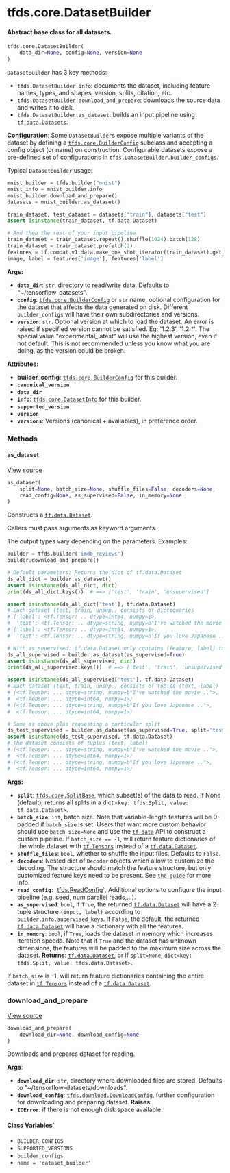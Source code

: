 # tfds.core.DatasetBuilder


#### Abstract base class for all datasets.

```py
tfds.core.DatasetBuilder(
    data_dir=None, config=None, version=None
)
```

`DatasetBuilder` has 3 key methods:

* `tfds.DatasetBuilder.info`: documents the dataset, including feature names, types, and shapes, version, splits, citation, etc.
* `tfds.DatasetBuilder.download_and_prepare`: downloads the source data and writes it to disk.
* `tfds.DatasetBuilder.as_dataset`: builds an input pipeline using [`tf.data.Datasets`](https://www.tensorflow.org/api_docs/python/tf/data/Dataset).

**Configuration**: Some `DatasetBuilder`s expose multiple variants of the dataset by defining a [`tfds.core.BuilderConfig`](https://www.tensorflow.org/datasets/api_docs/python/tfds/core/BuilderConfig) subclass and accepting a config object (or name) on construction. Configurable datasets expose a pre-defined set of configurations in `tfds.DatasetBuilder.builder_configs`.

Typical `DatasetBuilder` usage:

```py
mnist_builder = tfds.builder("mnist")
mnist_info = mnist_builder.info
mnist_builder.download_and_prepare()
datasets = mnist_builder.as_dataset()

train_dataset, test_dataset = datasets["train"], datasets["test"]
assert isinstance(train_dataset, tf.data.Dataset)

# And then the rest of your input pipeline
train_dataset = train_dataset.repeat().shuffle(1024).batch(128)
train_dataset = train_dataset.prefetch(2)
features = tf.compat.v1.data.make_one_shot_iterator(train_dataset).get_next()
image, label = features['image'], features['label']
```

**Args:**
* **`data_dir`**: `str`, directory to read/write data. Defaults to "~/tensorflow_datasets".
* **`config`**: [`tfds.core.BuilderConfig`](https://www.tensorflow.org/datasets/api_docs/python/tfds/core/BuilderConfig) or `str` name, optional configuration for the dataset that affects the data generated on disk. Different `builder_configs` will have their own subdirectories and versions.
* **`version`**: `str`. Optional version at which to load the dataset. An error is raised if specified version cannot be satisfied. Eg: '1.2.3', '1.2.*'. The special value "experimental_latest" will use the highest version, even if not default. This is not recommended unless you know what you are doing, as the version could be broken.

**Attributes:**
* **builder_config**: [`tfds.core.BuilderConfig`](https://www.tensorflow.org/datasets/api_docs/python/tfds/core/BuilderConfig) for this builder.
* **`canonical_version`**
* **`data_dir`**
* **`info`**: [`tfds.core.DatasetInfo`](https://www.tensorflow.org/datasets/api_docs/python/tfds/core/DatasetInfo) for this builder.
* **`supported_version`**
* **`version`**
* **`versions`**: Versions (canonical + availables), in preference order.
### Methods
#### as_dataset
[View source](https://github.com/tensorflow/datasets/blob/v2.1.0/tensorflow_datasets/core/dataset_builder.py#L366-L483)

```py
as_dataset(
    split=None, batch_size=None, shuffle_files=False, decoders=None,
    read_config=None, as_supervised=False, in_memory=None
)
```

Constructs a [`tf.data.Dataset`](https://www.tensorflow.org/api_docs/python/tf/data/Dataset).

Callers must pass arguments as keyword arguments.

The output types vary depending on the parameters. Examples:

```py
builder = tfds.builder('imdb_reviews')
builder.download_and_prepare()

# Default parameters: Returns the dict of tf.data.Dataset
ds_all_dict = builder.as_dataset()
assert isinstance(ds_all_dict, dict)
print(ds_all_dict.keys())  # ==> ['test', 'train', 'unsupervised']

assert isinstance(ds_all_dict['test'], tf.data.Dataset)
# Each dataset (test, train, unsup.) consists of dictionaries
# {'label': <tf.Tensor: .. dtype=int64, numpy=1>,
#  'text': <tf.Tensor: .. dtype=string, numpy=b"I've watched the movie ..">}
# {'label': <tf.Tensor: .. dtype=int64, numpy=1>,
#  'text': <tf.Tensor: .. dtype=string, numpy=b'If you love Japanese ..'>}

# With as_supervised: tf.data.Dataset only contains (feature, label) tuples
ds_all_supervised = builder.as_dataset(as_supervised=True)
assert isinstance(ds_all_supervised, dict)
print(ds_all_supervised.keys())  # ==> ['test', 'train', 'unsupervised']

assert isinstance(ds_all_supervised['test'], tf.data.Dataset)
# Each dataset (test, train, unsup.) consists of tuples (text, label)
# (<tf.Tensor: ... dtype=string, numpy=b"I've watched the movie ..">,
#  <tf.Tensor: ... dtype=int64, numpy=1>)
# (<tf.Tensor: ... dtype=string, numpy=b"If you love Japanese ..">,
#  <tf.Tensor: ... dtype=int64, numpy=1>)

# Same as above plus requesting a particular split
ds_test_supervised = builder.as_dataset(as_supervised=True, split='test')
assert isinstance(ds_test_supervised, tf.data.Dataset)
# The dataset consists of tuples (text, label)
# (<tf.Tensor: ... dtype=string, numpy=b"I've watched the movie ..">,
#  <tf.Tensor: ... dtype=int64, numpy=1>)
# (<tf.Tensor: ... dtype=string, numpy=b"If you love Japanese ..">,
#  <tf.Tensor: ... dtype=int64, numpy=1>)
```

**Args:**
* **`split`**: [`tfds.core.SplitBase`](https://www.tensorflow.org/datasets/api_docs/python/tfds/core/SplitBase), which subset(s) of the data to read. If None (default), returns all splits in a dict `<key: tfds.Split, value: tf.data.Dataset>`.
* **`batch_size`**: `int`, batch size. Note that variable-length features will be 0-padded if `batch_size` is set. Users that want more custom behavior should use `batch_size=None` and use the [`tf.data`](https://www.tensorflow.org/api_docs/python/tf/data) API to construct a custom pipeline. If `batch_size == -1`, will return feature dictionaries of the whole dataset with [`tf.Tensors`](https://www.tensorflow.org/api_docs/python/tf/Tensor) instead of a [`tf.data.Dataset`](https://www.tensorflow.org/api_docs/python/tf/data/Dataset).
* **`shuffle_files`**: `bool`, whether to shuffle the input files. Defaults to `False`.
* **`decoders`**: Nested dict of `Decoder` objects which allow to customize the decoding. The structure should match the feature structure, but only customized feature keys need to be present. See [`the guide`](https://github.com/tensorflow/datasets/tree/master/docs/decode.md) for more info.
* **`read_config`**`: `[tfds.ReadConfig](https://www.tensorflow.org/datasets/api_docs/python/tfds/ReadConfig)`, Additional options to configure the input pipeline (e.g. seed, num parallel reads,...).
* **`as_supervised`**: `bool`, if `True`, the returned [`tf.data.Dataset`](https://www.tensorflow.org/api_docs/python/tf/data/Dataset) will have a 2-tuple structure `(input, label)` according to `builder.info.supervised_keys`. If `False`, the default, the returned [`tf.data.Dataset`](https://www.tensorflow.org/api_docs/python/tf/data/Dataset) will have a dictionary with all the features.
* **`in_memory`**: `bool`, if `True`, loads the dataset in memory which increases iteration speeds. Note that if `True` and the dataset has unknown dimensions, the features will be padded to the maximum size across the dataset.
**Returns**:
[`tf.data.Dataset`](https://www.tensorflow.org/api_docs/python/tf/data/Dataset), or if `split=None`, `dict<key: tfds.Split, value: tfds.data.Dataset>`.

If `batch_size` is -1, will return feature dictionaries containing the entire dataset in [`tf.Tensors`](https://www.tensorflow.org/api_docs/python/tf/Tensor) instead of a [`tf.data.Dataset`](https://www.tensorflow.org/api_docs/python/tf/data/Dataset).

### download_and_prepare
[View source](https://github.com/tensorflow/datasets/blob/v2.1.0/tensorflow_datasets/core/dataset_builder.py#L268-L364)

```py
download_and_prepare(
    download_dir=None, download_config=None
)
```

Downloads and prepares dataset for reading.

**Args**:
* **`download_dir`**: `str`, directory where downloaded files are stored. Defaults to "~/tensorflow-datasets/downloads".
* **`download_config`**: [`tfds.download.DownloadConfig`](https://www.tensorflow.org/datasets/api_docs/python/tfds/download/DownloadConfig), further configuration for downloading and preparing dataset.
**Raises**:
* **`IOError`**: if there is not enough disk space available.
#### Class Variables`
* `BUILDER_CONFIGS`
* `SUPPORTED_VERSIONS`
* `builder_configs`
* `name = 'dataset_builder'`
